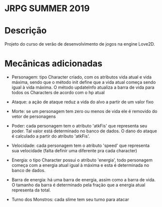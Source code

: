 # JRPG SUMMER 2019

# Descrição
 Projeto do curso de verão de desenvolvimento de jogos na engine Love2D.

# Mecânicas adicionadas
* Personagem: tipo Character criado, com os atributos vida atual e vida máxima, sendo que o método init define que a vida atual começa sendo igual à vida máxima. O método updateInfo atualiza a barra de vida para todos os Characters de acordo com o hp atual

* Ataque: a ação de ataque reduz a vida do alvo a partir de um valor fixo

* Morte: se um personagem tem zero ou menos de vida ele é removido do vetor de personagens 

* Poder: cada personagem tem o atributo 'atkFis' que representa seu poder. Tal valor está determinado no banco de dados. O dano do ataque é calculado a partir do atributo 'atkFis'.

* Velocidade: cada personagem tem o atributo 'speed' que representa sua velocidade (falta definir uma diferente pra cada character)

* Energia: o tipo Character possui o atributo 'energia', todo personagem começa com a energia atual igual à máxima e esta é determinada no banco de dados.

* Barra de energia: há uma barra de energia, assim como a barra de vida. O tamanho da barra é determinado pela fração que a energia atual representa da total.

* Turno dos Monstros: cada slime tem seu turno para atacar

